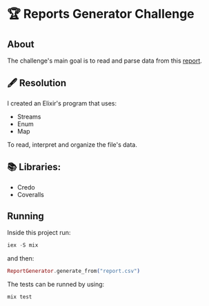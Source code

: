 # 🏆 Reports Generator Challenge

## About

The challenge's main goal is to read and parse data from this [report](/report/report.csv).

## 🖋 Resolution

I created an Elixir's program that uses:

- Streams
- Enum
- Map

To read, interpret and organize the file's data.

## 📚 Libraries:

- Credo
- Coveralls

## Running

Inside this project run:

```elixir
iex -S mix
```

and then:

```elixir
ReportGenerator.generate_from("report.csv")
```

The tests can be runned by using:

```bash
mix test
```
